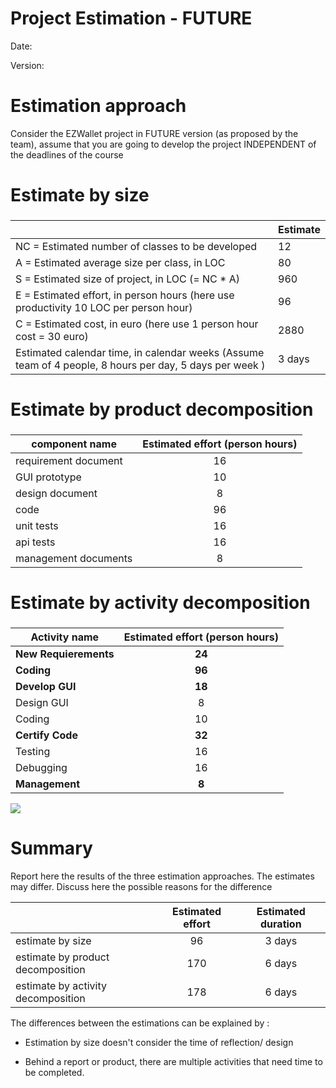 # Project Estimation - FUTURE

Date:

Version:

# Estimation approach

Consider the EZWallet  project in FUTURE version (as proposed by the team), assume that you are going to develop the project INDEPENDENT of the deadlines of the course

# Estimate by size

### 

|                                                                                                         | Estimate |
| ------------------------------------------------------------------------------------------------------- | -------- |
| NC =  Estimated number of classes to be developed                                                       | 12       |
| A = Estimated average size per class, in LOC                                                            | 80       |
| S = Estimated size of project, in LOC (= NC * A)                                                        | 960      |
| E = Estimated effort, in person hours (here use productivity 10 LOC per person hour)                    | 96       |
| C = Estimated cost, in euro (here use 1 person hour cost = 30 euro)                                     | 2880     |
| Estimated calendar time, in calendar weeks (Assume team of 4 people, 8 hours per day, 5 days per week ) | 3 days   |

# Estimate by product decomposition

### 

| component name       | Estimated effort (person hours) |
| -------------------- |:-------------------------------:|
| requirement document | 16                              |
| GUI prototype        | 10                              |
| design document      | 8                               |
| code                 | 96                              |
| unit tests           | 16                              |
| api tests            | 16                              |
| management documents | 8                               |

# Estimate by activity decomposition

### 

| Activity name         | Estimated effort (person hours) |
| --------------------- |:-------------------------------:|
| **New Requierements** | **24**                          |
| **Coding**            | **96**                          |
| **Develop GUI**       | **18**                          |
| Design GUI            | 8                               |
| Coding                | 10                              |
| **Certify Code**      | **32**                          |
| Testing               | 16                              |
| Debugging             | 16                              |
| **Management**        | **8**                           |

![](EZWallet_Gantt__V2_.png)

# Summary

Report here the results of the three estimation approaches. The  estimates may differ. Discuss here the possible reasons for the difference

|                                    | Estimated effort | Estimated duration |
| ---------------------------------- |:----------------:|:------------------:|
| estimate by size                   | 96               | 3 days             |
| estimate by product decomposition  | 170              | 6 days             |
| estimate by activity decomposition | 178              | 6 days             |

The differences between the estimations can be explained by :

- Estimation by size doesn't consider the time of reflection/ design

- Behind a report or product, there are multiple activities that need time to be
  completed.
